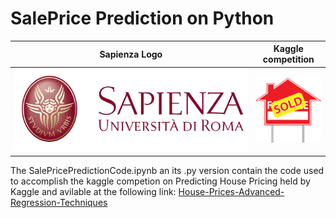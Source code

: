 # SalePrice Prediction on Python


Sapienza Logo             |  Kaggle competition
:-------------------------:|:-------------------------:
![Sapienza logo](https://github.com/Frankiwy/SalePrice-Prediction-on-Python/blob/main/images/logo-sapienza-new.jpg)  |  ![kaggle competion logo](https://github.com/Frankiwy/SalePrice-Prediction-on-Python/blob/main/images/saleprice.png)

The SalePricePredictionCode.ipynb an its .py version contain the code used to accomplish the kaggle competion on Predicting House Pricing held by Kaggle and avilable at the following link: [House-Prices-Advanced-Regression-Techniques](https://www.kaggle.com/c/house-prices-advanced-regression-techniques)

